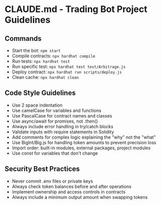 # CLAUDE.md - Trading Bot Project Guidelines

## Commands
- Start the bot: `npm start`
- Compile contracts: `npx hardhat compile`
- Run tests: `npx hardhat test`
- Run specific test: `npx hardhat test test/Arbitrage.js`
- Deploy contract: `npx hardhat run scripts/deploy.js`
- Clean cache: `npx hardhat clean`

## Code Style Guidelines
- Use 2 space indentation
- Use camelCase for variables and functions
- Use PascalCase for contract names and classes
- Use async/await for promises, not .then()
- Always include error handling in try/catch blocks
- Validate inputs with require statements in Solidity
- Add comments for complex logic explaining the "why" not the "what"
- Use BigInt/Big.js for handling token amounts to prevent precision loss
- Import order: built-in modules, external packages, project modules
- Use const for variables that don't change

## Security Best Practices
- Never commit .env files or private keys
- Always check token balances before and after operations
- Implement ownership and access controls in contracts
- Always include a minimum output amount when swapping tokens